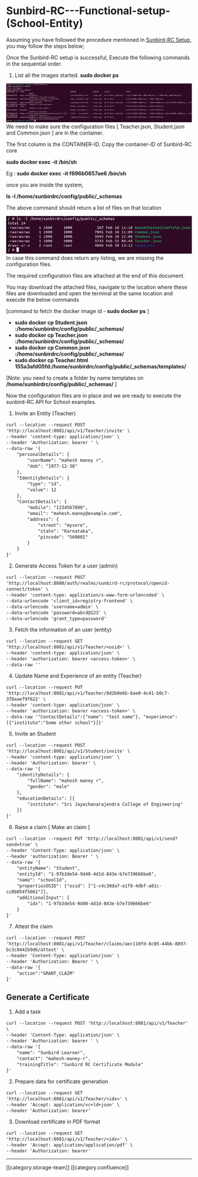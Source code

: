 # Sunbird-RC---Functional-setup-(School-Entity)

Assuming you have followed the procedure mentioned in [Sunbird-RC Setup](https://project-sunbird.atlassian.net/wiki/spaces/UM/pages/3085500423/Sunbird+RC+Setup?focusedCommentId=3096510507#comment-3096510507), you may follow the steps below;

Once the Sunbird-RC setup is successful, Execute the following commands in the sequential order.

1. List all the images started. **sudo docker ps**

![](../../../../User/Fullexport2/images/storage/image-20220308-090559.png)We need to make sure the configuration files \[ Teacher.json, Student.json and Common.json ] are in the container.

The first column is the CONTAINER-ID. Copy the container-ID of Sunbird-RC core

**sudo docker exec -it /bin/sh**

Eg : **sudo docker exec -it f696b0657ae6 /bin/sh**

once you are inside the system,

**ls -l /home/sunbirdrc/config/public/\_schemas**

The above command should return a list of files on that location

![](../../../../User/Fullexport2/images/storage/image-20220308-091918.png)In case this command does return any listing, we are missing the configuration files.

The required configuration files are attached at the end of this document.

You may download the attached files, navigate to the location where these files are downloaded and open the terminal at the same location and execute the below commands

\[command to fetch the docker image id - **sudo docker ps** ]

* **sudo docker cp Student.json :/home/sunbirdrc/config/public/\_schemas/**
* **sudo docker cp Teacher.json :/home/sunbirdrc/config/public/\_schemas/**
* **sudo docker cp Common.json :/home/sunbirdrc/config/public/\_schemas/**
* **sudo docker cp Teacher.html 155a3afd05fd:/home/sunbirdrc/config/public/\_schemas/templates/**

\[Note: you need to create a folder by name templates on **/home/sunbirdrc/config/public/\_schemas/** ]

Now the configuration files are in place and we are ready to execute the sunbird-RC API for School examples.

1. Invite an Entity (Teacher)

```
curl --location --request POST 'http://localhost:8081/api/v1/Teacher/invite' \
--header 'content-type: application/json' \
--header 'Authorization: bearer ' \
--data-raw '{
    "personalDetails": {
        "userName": "mahesh maney r",
        "dob": "1977-12-30"
    },
    "IdentityDetails": {
        "type": "id",
        "value": 12
    },
    "ContactDetails": {
        "mobile": "1234567890",
        "email": "mahesh.maney@example.com",
        "address": {
            "street": "mysore",
            "state": "Karnataka",
            "pincode": "560001"
        }
    }
}'
```

2. Generate Access Token for a user (admin)

```
curl --location --request POST 'http://localhost:8080/auth/realms/sunbird-rc/protocol/openid-connect/token' \
--header 'content-type: application/x-www-form-urlencoded' \
--data-urlencode 'client_id=registry-frontend' \
--data-urlencode 'username=admin' \
--data-urlencode 'password=abcd@123' \
--data-urlencode 'grant_type=password'
```

3. Fetch the information of an user (entity)

```
curl --location --request GET 'http://localhost:8081/api/v1/Teacher/<osid>' \
--header 'content-type: application/json' \
--header 'authorization: bearer <access-token>' \
--data-raw ''
```

4. Update Name and Experience of an entity (Teacher)

```
curl --location --request PUT 'http://localhost:8081/api/v1/Teacher/0d2b0e6b-6ae0-4c41-b0c7-378aaef9f622' \
--header 'content-type: application/json' \
--header 'authorization: bearer <access-token>' \
--data-raw '"ContactDetails":{"name": "test name"}, "experience":[{"institute":"Some other school"}]}'
```

5. Invite an Student

```
curl --location --request POST 'http://localhost:8081/api/v1/Student/invite' \
--header 'content-type: application/json' \
--header 'Authorization: bearer' \
--data-raw '{
    "identityDetails": {
        "fullName": "mahesh maney r",
        "gender": "male"
    },
    "educationDetails": [{
        "institute": "Sri Jayachanarajendra College of Engineering"
    }]
}'
```

6. Raise a claim \[ Make an claim ]

```
curl --location --request PUT 'http://localhost:8081/api/v1/send?send=true' \
--header 'Content-Type: application/json' \
--header 'authorization: Bearer ' \
--data-raw '{
    "entityName": "Student",
    "entityId": "1-97b3de54-9d40-4d1d-843e-b7e739666be6",
    "name": "schoolId",
    "propertiesOSID": {"osid": ["1-c4c30da7-e1f8-4dbf-a81c-cc0b054f5661"]},
    "additionalInput": {
        "idx": "1-97b3de54-9d40-4d1d-843e-b7e739666be6"
    }
}'
```

7. Attest the claim

```
curl --location --request POST 'http://localhost:8081/api/v1/Teacher/claims/aec110fd-8c05-44bb-8897-bc3c8442b9d6/attest' \
--header 'Content-Type: application/json' \
--header 'Authorization: Bearer ' \
--data-raw '{
    "action":"GRANT_CLAIM"
}'
```

## Generate a Certificate

1. Add a task

```
curl --location --request POST 'http://localhost:8081/api/v1/Teacher' \
--header 'Content-Type: application/json' \
--header 'Authorization: bearer ' \
--data-raw '{
    "name": "Sunbird Learner",
    "contact": "mahesh-maney-r",
    "trainingTitle": "Sunbird RC Certificate Module"
}'
```

2. Prepare data for certificate generation

```
curl --location --request GET 'http://localhost:8081/api/v1/Teacher/<idx>' \
--header 'Accept: application/vc+ld+json' \
--header 'Authorization: bearer'
```

3. Download certificate in PDF format

```
curl --location --request GET 'http://localhost:8081/api/v1/Teacher/<idx>' \
--header 'Accept: application/application/pdf' \
--header 'Authorization: bearer'
```

***

\[\[category.storage-team]] \[\[category.confluence]]
